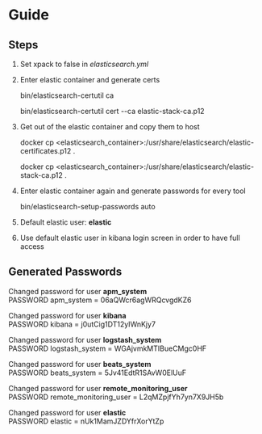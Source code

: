 # Guide

## Steps

1. Set xpack to false in *elasticsearch.yml*

2. Enter elastic container and generate certs

    bin/elasticsearch-certutil ca

    bin/elasticsearch-certutil cert --ca elastic-stack-ca.p12

3. Get out of the elastic container and copy them to host

    docker cp <elasticsearch_container>:/usr/share/elasticsearch/elastic-certificates.p12 .

    docker cp <elasticsearch_container>:/usr/share/elasticsearch/elastic-stack-ca.p12 .

4. Enter elastic container again and generate passwords for every tool

    bin/elasticsearch-setup-passwords auto

5.  Default elastic user: **elastic**

6.  Use default elastic user in kibana login screen in order to have full access

## Generated Passwords

Changed password for user **apm_system**<br>
PASSWORD apm_system = 06aQWcr6agWRQcvgdKZ6

Changed password for user **kibana**<br>
PASSWORD kibana = j0utCig1DT12yIWnKjy7

Changed password for user **logstash_system**<br>
PASSWORD logstash_system = WGAjvmkMTIBueCMgc0HF

Changed password for user **beats_system**<br>
PASSWORD beats_system = 5Jv41EdtR1SAvW0ElUuF

Changed password for user **remote_monitoring_user**<br>
PASSWORD remote_monitoring_user = L2qMZpjfYh7yn7X9JH5b

Changed password for user **elastic**<br>
PASSWORD elastic = nUk1MamJZDYfrXorYtZp


